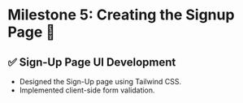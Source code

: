 # Milestone 5: Creating the Signup Page 🚀
## ✅ Sign-Up Page UI Development
- Designed the Sign-Up page using Tailwind CSS.
- Implemented client-side form validation.
